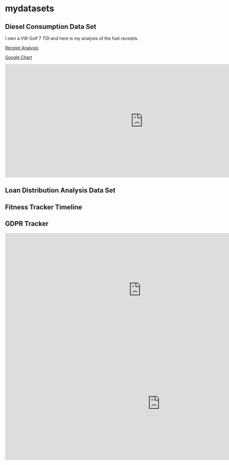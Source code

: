 # mydatasets

## Diesel Consumption Data Set
I own a VW Golf 7 TDI and here is my analysis of the fuel receipts.

 [Receipt Analysis](receipt_analysis.html) 

 [Google Chart](diesel_chart.html)
 
<iframe width="900" height="371" seamless frameborder="0" scrolling="no" src="https://docs.google.com/spreadsheets/d/e/2PACX-1vTloyHusdeJ0OhFAcfYD_le5tn1sj2qI_6P4buudqi0E4mQkiyrwV42KYfnVAOZumNiOMmDo6Hk6NWy/pubchart?oid=159690206&amp;format=interactive"></iframe>


## Loan Distribution Analysis Data Set

## Fitness Tracker Timeline

## GDPR Tracker
<iframe width="886.5" height="371" seamless frameborder="0" scrolling="no" src="https://docs.google.com/spreadsheets/d/e/2PACX-1vQcb2I6OsBVhX3u8bwrYr5HnPwVZ2kfLJi3I37KKjnG3hk95UWZlJkWM_I34ecq1ZayKNSAoxu4cjf4/pubchart?oid=845847393&amp;format=interactive"></iframe>

<iframe width="1011.5" height="371" seamless frameborder="0" scrolling="no" src="https://docs.google.com/spreadsheets/d/e/2PACX-1vQcb2I6OsBVhX3u8bwrYr5HnPwVZ2kfLJi3I37KKjnG3hk95UWZlJkWM_I34ecq1ZayKNSAoxu4cjf4/pubchart?oid=576391414&amp;format=interactive"></iframe>

